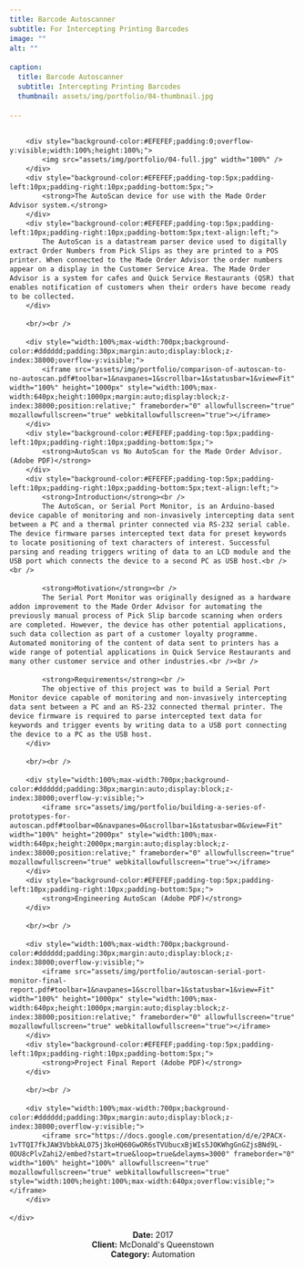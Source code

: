 ```yaml
---
title: Barcode Autoscanner
subtitle: For Intercepting Printing Barcodes
image: ""
alt: ""

caption:
  title: Barcode Autoscanner
  subtitle: Intercepting Printing Barcodes
  thumbnail: assets/img/portfolio/04-thumbnail.jpg

---
```

<div style="width:100%;margin:0;padding:auto;display:block;float:left;position:relative;z-index:38000;overflow-y:visible;">
	<div style="width:100%;overflow-y:visible;float:left;display:block;">
		
		<div style="background-color:#EFEFEF;padding:0;overflow-y:visible;width:100%;height:100%;">
			<img src="assets/img/portfolio/04-full.jpg" width="100%" />
		</div>
		<div style="background-color:#EFEFEF;padding-top:5px;padding-left:10px;padding-right:10px;padding-bottom:5px;">
			<strong>The AutoScan device for use with the Made Order Advisor system.</strong>
		</div>
		<div style="background-color:#EFEFEF;padding-top:5px;padding-left:10px;padding-right:10px;padding-bottom:5px;text-align:left;">
			The AutoScan is a datastream parser device used to digitally extract Order Numbers from Pick Slips as they are printed to a POS printer. When connected to the Made Order Advisor the order numbers appear on a display in the Customer Service Area. The Made Order Advisor is a system for cafes and Quick Service Restaurants (QSR) that enables notification of customers when their orders have become ready to be collected.
		</div>

		<br/><br />

		<div style="width:100%;max-width:700px;background-color:#dddddd;padding:30px;margin:auto;display:block;z-index:38000;overflow-y:visible;">
			<iframe src="assets/img/portfolio/comparison-of-autoscan-to-no-autoscan.pdf#toolbar=1&navpanes=1&scrollbar=1&statusbar=1&view=Fit" width="100%" height="1000px" style="width:100%;max-width:640px;height:1000px;margin:auto;display:block;z-index:38000;position:relative;" frameborder="0" allowfullscreen="true" mozallowfullscreen="true" webkitallowfullscreen="true"></iframe>
		</div>
		<div style="background-color:#EFEFEF;padding-top:5px;padding-left:10px;padding-right:10px;padding-bottom:5px;">
			<strong>AutoScan vs No AutoScan for the Made Order Advisor. (Adobe PDF)</strong>
		</div>
		<div style="background-color:#EFEFEF;padding-top:5px;padding-left:10px;padding-right:10px;padding-bottom:5px;text-align:left;">
			<strong>Introduction</strong><br />
			The AutoScan, or Serial Port Monitor, is an Arduino-based device capable of monitoring and non-invasively intercepting data sent between a PC and a thermal printer connected via RS-232 serial cable. The device firmware parses intercepted text data for preset keywords to locate positioning of text characters of interest. Successful parsing and reading triggers writing of data to an LCD module and the USB port which connects the device to a second PC as USB host.<br /><br />

			<strong>Motivation</strong><br />
			The Serial Port Monitor was originally designed as a hardware addon improvement to the Made Order Advisor for automating the previously manual process of Pick Slip barcode scanning when orders are completed. However, the device has other potential applications, such data collection as part of a customer loyalty programme. Automated monitoring of the content of data sent to printers has a wide range of potential applications in Quick Service Restaurants and many other customer service and other industries.<br /><br />

			<strong>Requirements</strong><br />
			The objective of this project was to build a Serial Port Monitor device capable of monitoring and non-invasively intercepting data sent between a PC and an RS-232 connected thermal printer. The device firmware is required to parse intercepted text data for keywords and trigger events by writing data to a USB port connecting the device to a PC as the USB host.
		</div>

		<br/><br />

		<div style="width:100%;max-width:700px;background-color:#dddddd;padding:30px;margin:auto;display:block;z-index:38000;overflow-y:visible;">
			<iframe src="assets/img/portfolio/building-a-series-of-prototypes-for-autoscan.pdf#toolbar=0&navpanes=0&scrollbar=1&statusbar=0&view=Fit" width="100%" height="2000px" style="width:100%;max-width:640px;height:2000px;margin:auto;display:block;z-index:38000;position:relative;" frameborder="0" allowfullscreen="true" mozallowfullscreen="true" webkitallowfullscreen="true"></iframe>
		</div>
		<div style="background-color:#EFEFEF;padding-top:5px;padding-left:10px;padding-right:10px;padding-bottom:5px;">
			<strong>Engineering AutoScan (Adobe PDF)</strong>
		</div>

		<br/><br />

		<div style="width:100%;max-width:700px;background-color:#dddddd;padding:30px;margin:auto;display:block;z-index:38000;overflow-y:visible;">
			<iframe src="assets/img/portfolio/autoscan-serial-port-monitor-final-report.pdf#toolbar=1&navpanes=1&scrollbar=1&statusbar=1&view=Fit" width="100%" height="1000px" style="width:100%;max-width:640px;height:1000px;margin:auto;display:block;z-index:38000;position:relative;" frameborder="0" allowfullscreen="true" mozallowfullscreen="true" webkitallowfullscreen="true"></iframe>
		</div>
		<div style="background-color:#EFEFEF;padding-top:5px;padding-left:10px;padding-right:10px;padding-bottom:5px;">
			<strong>Project Final Report (Adobe PDF)</strong>
		</div>
		
		<br/><br />
		
		<div style="width:100%;max-width:700px;background-color:#dddddd;padding:30px;margin:auto;display:block;z-index:38000;overflow-y:visible;">
			<iframe src="https://docs.google.com/presentation/d/e/2PACX-1vTTQI7fkJAW3VbbkALO75j3koHQ60GwOR6sTVUbucxBjWIs5JOKWhgGnGZjsBNd9L-0DU8cPlvZahi2/embed?start=true&loop=true&delayms=3000" frameborder="0" width="100%" height="100%" allowfullscreen="true" mozallowfullscreen="true" webkitallowfullscreen="true" style="width:100%;height:100%;max-width:640px;overflow:visible;"></iframe>		
		</div>
		
	</div>
<!--
<p style="position:relative;padding-left:auto;padding-right:1vw;padding-top:auto;margin:auto;height:5vh;width:100%;display:block;float:left;z-index:38000;">
<button class="btn btn-primary" style="position:relative;padding:auto;margin:auto;height:5vh;width:9vw;display:block;z-index:38000;" data-dismiss="modal" type="button"><i class="fas fa-times"></i>Close Project</button>
</p>
-->
</div>

<br /><br />
<!--{:.list-inline}-->
<div style="width:100%;text-align:center;">
<strong>Date:</strong> 2017<br />
<strong>Client:</strong> McDonald's Queenstown<br />
<strong>Category:</strong> Automation<br />
</div>
